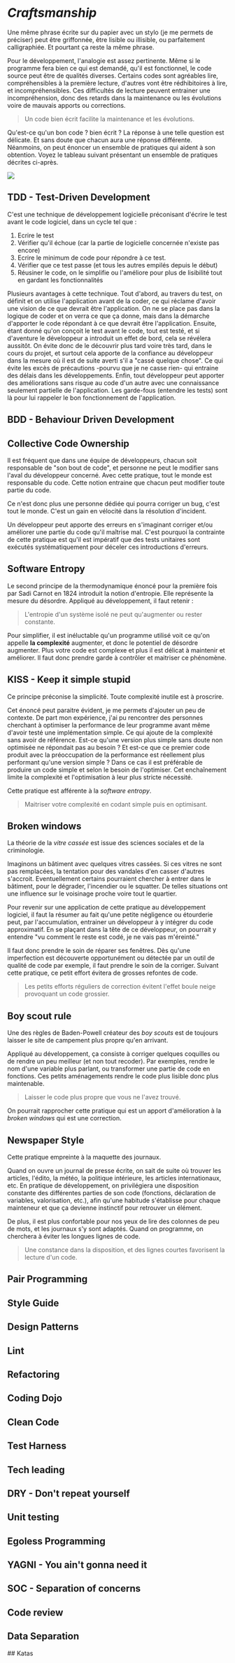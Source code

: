 # _Craftsmanship_
Une même phrase écrite sur du papier avec un stylo (je me permets de préciser) peut être griffonnée, être lisible ou illisible, ou parfaitement calligraphiée. Et pourtant ça reste la même phrase.

Pour le développement, l'analogie est assez pertinente. Même si le programme fera bien ce qui est demandé, qu'il est fonctionnel, le code source peut être de qualités diverses. Certains codes sont agréables lire, compréhensibles à la première lecture, d'autres vont être rédhibitoires à lire, et incompréhensibles.
Ces difficultés de lecture peuvent entrainer une incompréhension, donc des retards dans la maintenance ou les évolutions voire de mauvais apports ou corrections. 

> Un code bien écrit facilite la maintenance et les évolutions. 

Qu'est-ce qu'un bon code ? bien écrit ? La réponse à une telle question est délicate. Et sans doute que chacun aura une réponse différente. Néanmoins, on peut énoncer un ensemble de pratiques qui aident à son obtention.
Voyez le tableau suivant présentant un ensemble de pratiques décrites ci-après. 

![](images/Pratiques_Craftsmanship.png)

## TDD - Test-Driven Development
C'est une technique de développement logicielle préconisant d'écrire le test avant le code logiciel, dans un cycle tel que :
1. Ecrire le test
2. Vérifier qu'il échoue (car la partie de logicielle concernée n'existe pas encore)
3. Ecrire le minimum de code pour répondre à ce test.
4. Vérifier que ce test passe (et tous les autres empilés depuis le début)
5. Réusiner le code, on le simplifie ou l'améliore pour plus de lisibilité tout en gardant les fonctionnalités

Plusieurs avantages à cette technique. Tout d'abord, au travers du test, on définit et on utilise l'application avant de la coder, ce qui réclame d'avoir une vision de ce que devrait être l'application. On ne se place pas dans la logique de coder et on verra ce que ça donne, mais dans la démarche d'apporter le code répondant à ce que devrait être l'application.
Ensuite, étant donné qu'on conçoit le test avant le code, tout est testé, et si d'aventure le développeur a introduit un effet de bord, cela se révélera aussitôt. On évite donc de le découvrir plus tard voire très tard, dans le cours du projet, et surtout cela apporte de la confiance au développeur dans la mesure où il est de suite averti s'il a "cassé quelque chose". Ce qui évite les excès de précautions -pourvu que je ne casse rien- qui entraine des délais dans les développements.
Enfin, tout développeur peut apporter des améliorations sans risque au code d'un autre avec une connaissance seulement partielle de l'application. Les garde-fous (entendre les tests) sont là pour lui rappeler le bon fonctionnement de l'application.

## BDD - Behaviour Driven Development

## Collective Code Ownership
Il est fréquent que dans une équipe de développeurs, chacun soit responsable de "son bout de code", et personne ne peut le modifier sans l'aval du développeur concerné.
Avec cette pratique, tout le monde est responsable du code. Cette notion entraine que chacun peut modifier toute partie du code.

Ce n'est donc plus une personne dédiée qui pourra corriger un bug, c'est tout le monde. C'est un gain en vélocité dans la résolution d'incident.

Un développeur peut apporte des erreurs en s'imaginant corriger et/ou améliorer une partie du code qu'il maîtrise mal. C'est pourquoi la contrainte de cette pratique est qu'il est impératif que des tests unitaires sont exécutés systématiquement pour déceler ces introductions d'erreurs.


## Software Entropy
Le second principe de la thermodynamique énoncé pour la première fois par Sadi Carnot en 1824 introduit la notion d'entropie. Elle représente la mesure du désordre. Appliqué au développement, il faut retenir :

> L'entropie d'un système isolé ne peut qu'augmenter ou rester constante.

Pour simplifier, il est inéluctable qu'un programme utilisé voit ce qu'on appelle **la complexité** augmenter, et donc le potentiel de désordre augmenter. Plus votre code est complexe et plus il est délicat à maintenir et améliorer. Il faut donc prendre garde à contrôler et maitriser ce phénomène.

## KISS - Keep it simple stupid
Ce principe préconise la simplicité. Toute complexité inutile est à proscrire.

Cet énoncé peut paraitre évident, je me permets d'ajouter un peu de contexte. De part mon expérience, j'ai pu rencontrer des personnes cherchant à optimiser la performance de leur programme avant même d'avoir testé une implémentation simple. Ce qui ajoute de la complexité sans avoir de référence. Est-ce qu'une version plus simple sans doute non optimisée ne répondait pas au besoin ? Et est-ce que ce premier code produit avec la préoccupation de la performance est réellement plus performant qu'une version simple ?
Dans ce cas il est préférable de produire un code simple et selon le besoin de l'optimiser. Cet enchaînement limite la complexité et l'optimisation à leur plus stricte nécessité.

Cette pratique est afférente à la _software entropy_.

> Maitriser votre complexité en codant simple puis en optimisant.

## Broken windows
La théorie de la _vitre cassée_ est issue des sciences sociales et de la criminologie.

Imaginons un bâtiment avec quelques vitres cassées. Si ces vitres ne sont pas remplacées, la tentation pour des vandales d'en casser d'autres s'accroit. Eventuellement certains pourraient chercher à entrer dans le bâtiment, pour le dégrader, l'incendier ou le squatter. De telles situations ont une influence sur le voisinage proche voire tout le quartier.

Pour revenir sur une application de cette pratique au développement logiciel, il faut la résumer au fait qu'une petite négligence ou étourderie peut, par l'accumulation, entrainer un développeur à y intégrer du code approximatif. En se plaçant dans la tête de ce développeur, on pourrait y entendre "vu comment le reste est codé, je ne vais pas m'éreinté."

Il faut donc prendre le soin de réparer ses fenêtres. Dès qu'une imperfection est découverte opportunément ou détectée par un outil de qualité de code par exemple, il faut prendre le soin de la corriger. Suivant cette pratique, ce petit effort évitera de grosses refontes de code.

> Les petits efforts réguliers de correction évitent l'effet boule neige provoquant un code grossier. 

## Boy scout rule
Une des règles de Baden-Powell créateur des _boy scouts_ est de toujours laisser le site de campement plus propre qu'en arrivant.

Appliqué au développement, ça consiste à corriger quelques coquilles ou de rendre un peu meilleur (et non tout recoder). Par exemples, rendre le nom d'une variable plus parlant, ou transformer une partie de code en fonctions.
Ces petits aménagements rendre le code plus lisible donc plus maintenable.

> Laisser le code plus propre que vous ne l'avez trouvé.

On pourrait rapprocher cette pratique qui est un apport d'amélioration à la _broken windows_ qui est une correction.

## Newspaper Style
Cette pratique empreinte à la maquette des journaux.

Quand on ouvre un journal de presse écrite, on sait de suite où trouver les articles, l'édito, la météo, la politique intérieure, les articles internationaux, etc.
En pratique de développement, on privilégiera une disposition constante des différentes parties de son code (fonctions, déclaration de variables, valorisation, etc.), afin qu'une habitude s'établisse pour chaque mainteneur et que ça devienne instinctif pour retrouver un élément.

De plus, il est plus confortable pour nos yeux de lire des colonnes de peu de mots, et les journaux s'y sont adaptés.
Quand on programme, on cherchera à éviter les longues lignes de code.

> Une constance dans la disposition, et des lignes courtes favorisent la lecture d'un code.

## Pair Programming

## Style Guide

## Design Patterns

## Lint

## Refactoring

## Coding Dojo

## Clean Code

## Test Harness

## Tech leading

## DRY - Don't repeat yourself

## Unit testing

## Egoless Programming

## YAGNI - You ain't gonna need it

## SOC - Separation of concerns

## Code review

## Data Separation

## Katas

